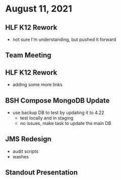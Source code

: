 # August 11, 2021

## HLF K12 Rework
- not sure I'm understanding, but pushed it forward

## Team Meeting

## HLF K12 Rework
- adding some more links

## BSH Compose MongoDB Update
- use backup DB to test by updating it to 4.22
	- test locally and in staging
	- no issues, make task to update the main DB

## JMS Redesign
- audit scripts
- washes

## Standout Presentation